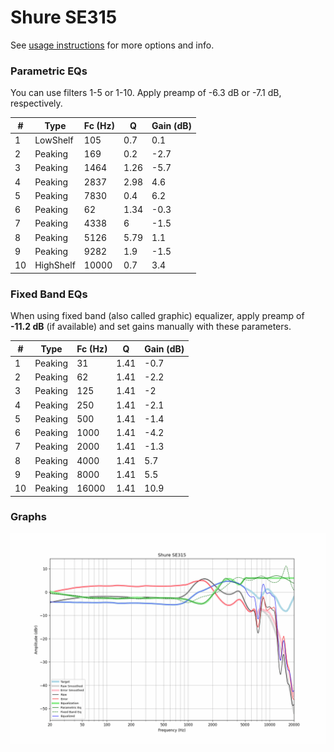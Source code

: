 # Shure SE315
See [usage instructions](https://github.com/jaakkopasanen/AutoEq#usage) for more options and info.

### Parametric EQs
You can use filters 1-5 or 1-10. Apply preamp of -6.3 dB or -7.1 dB, respectively.

|   # | Type      |   Fc (Hz) |    Q |   Gain (dB) |
|-----|-----------|-----------|------|-------------|
|   1 | LowShelf  |       105 | 0.7  |         0.1 |
|   2 | Peaking   |       169 | 0.2  |        -2.7 |
|   3 | Peaking   |      1464 | 1.26 |        -5.7 |
|   4 | Peaking   |      2837 | 2.98 |         4.6 |
|   5 | Peaking   |      7830 | 0.4  |         6.2 |
|   6 | Peaking   |        62 | 1.34 |        -0.3 |
|   7 | Peaking   |      4338 | 6    |        -1.5 |
|   8 | Peaking   |      5126 | 5.79 |         1.1 |
|   9 | Peaking   |      9282 | 1.9  |        -1.5 |
|  10 | HighShelf |     10000 | 0.7  |         3.4 |

### Fixed Band EQs
When using fixed band (also called graphic) equalizer, apply preamp of **-11.2 dB** (if available) and set gains manually with these parameters.

|   # | Type    |   Fc (Hz) |    Q |   Gain (dB) |
|-----|---------|-----------|------|-------------|
|   1 | Peaking |        31 | 1.41 |        -0.7 |
|   2 | Peaking |        62 | 1.41 |        -2.2 |
|   3 | Peaking |       125 | 1.41 |        -2   |
|   4 | Peaking |       250 | 1.41 |        -2.1 |
|   5 | Peaking |       500 | 1.41 |        -1.4 |
|   6 | Peaking |      1000 | 1.41 |        -4.2 |
|   7 | Peaking |      2000 | 1.41 |        -1.3 |
|   8 | Peaking |      4000 | 1.41 |         5.7 |
|   9 | Peaking |      8000 | 1.41 |         5.5 |
|  10 | Peaking |     16000 | 1.41 |        10.9 |

### Graphs
![](./Shure%20SE315.png)
